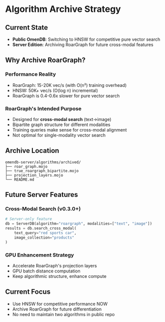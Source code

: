 # Algorithm Archive Strategy

## Current State
- **Public OmenDB**: Switching to HNSW for competitive pure vector search
- **Server Edition**: Archiving RoarGraph for future cross-modal features

## Why Archive RoarGraph?

### Performance Reality
- RoarGraph: 15-20K vec/s (with O(n²) training overhead)
- HNSW: 50K+ vec/s (O(log n) incremental)
- RoarGraph is 0.4-0.6x slower for pure vector search

### RoarGraph's Intended Purpose
- Designed for **cross-modal search** (text→image)
- Bipartite graph structure for different modalities
- Training queries make sense for cross-modal alignment
- Not optimal for single-modality vector search

## Archive Location
```
omendb-server/algorithms/archived/
├── roar_graph.mojo
├── true_roargraph_bipartite.mojo
├── projection_layers.mojo
└── README.md
```

## Future Server Features

### Cross-Modal Search (v0.3.0+)
```python
# Server-only feature
db = ServerDB(algorithm="roargraph", modalities=["text", "image"])
results = db.search_cross_modal(
    text_query="red sports car",
    image_collection="products"
)
```

### GPU Enhancement Strategy
- Accelerate RoarGraph's projection layers
- GPU batch distance computation
- Keep algorithmic structure, enhance compute

## Current Focus
- Use HNSW for competitive performance NOW
- Archive RoarGraph for future differentiation
- No need to maintain two algorithms in public repo